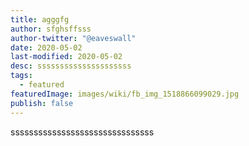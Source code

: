 ```yaml
---
title: agggfg
author: sfghsffsss
author-twitter: "@eaveswall"
date: 2020-05-02
last-modified: 2020-05-02
desc: sssssssssssssssssssss
tags:
  - featured
featuredImage: images/wiki/fb_img_1518866099029.jpg
publish: false
---
```

sssssssssssssssssssssssssssssss
